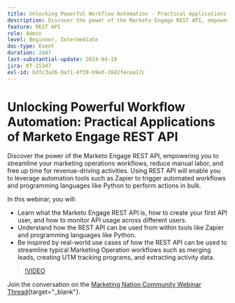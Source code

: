 ```yaml
---
title: Unlocking Powerful Workflow Automation - Practical Applications of Marketo Engage REST API
description: Discover the power of the Marketo Engage REST API, empowering you to streamline your marketing operations workflows, reduce manual labor, and free up time for revenue-driving activities. Using REST API will enable you to leverage automation tools such as Zapier to trigger automated workflows and programming languages like Python to perform actions in bulk.In this webinar, you will:- Learn what the Marketo Engage REST API is, how to create your first API user, and how to monitor API usage across different users.- Understand how the REST API can be used from within tools like Zapier and programming languages like Python.- Be inspired by real-world use cases of how the REST API can be used to streamline typical Marketing Operation workflows such as merging leads, creating UTM tracking programs, and extracting activity data.
feature: REST API
role: Admin
level: Beginner, Intermediate
doc-type: Event
duration: 2447
last-substantial-update: 2024-04-19
jira: KT-15347
exl-id: bdfc3a26-0af1-4f39-b9ed-2842fecea17c
---
```

# Unlocking Powerful Workflow Automation: Practical Applications of Marketo Engage REST API

Discover the power of the Marketo Engage REST API, empowering you to streamline your marketing operations workflows, reduce manual labor, and free up time for revenue-driving activities. Using REST API will enable you to leverage automation tools such as Zapier to trigger automated workflows and programming languages like Python to perform actions in bulk.

In this webinar, you will:

- Learn what the Marketo Engage REST API is, how to create your first API user, and how to monitor API usage across different users.
- Understand how the REST API can be used from within tools like Zapier and programming languages like Python.
- Be inspired by real-world use cases of how the REST API can be used to streamline typical Marketing Operation workflows such as merging leads, creating UTM tracking programs, and extracting activity data.

>[!VIDEO](https://video.tv.adobe.com/v/3428435/?learn=on)


Join the conversation on the [Marketing Nation Community Webinar Thread](https://nation.marketo.com/t5/product-discussions/webinar-april-17th-8am-pst-unlocking-powerful-workflow/td-p/346330){target="_blank"}.
